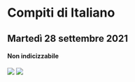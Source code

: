 # Compiti di Italiano

## Martedì 28 settembre 2021

#### Non indicizzabile
![](https://i.imgur.com/i1VhzhF.jpg)
![](https://i.imgur.com/f4gWxju.jpg)
<!--stackedit_data:
eyJoaXN0b3J5IjpbMjA5NjM5NDUyXX0=
-->
